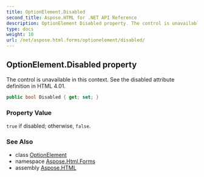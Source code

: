 ```yaml
---
title: OptionElement.Disabled
second_title: Aspose.HTML for .NET API Reference
description: OptionElement Disabled property. The control is unavailable in this context. See the disabled attribute definition in HTML 4.01
type: docs
weight: 10
url: /net/aspose.html.forms/optionelement/disabled/
---
```

## OptionElement.Disabled property

The control is unavailable in this context. See the disabled attribute definition in HTML 4.01.

```csharp
public bool Disabled { get; set; }
```

### Property Value

`true` if disabled; otherwise, `false`.

### See Also

* class [OptionElement](../)
* namespace [Aspose.Html.Forms](../../../aspose.html.forms/)
* assembly [Aspose.HTML](../../../)
